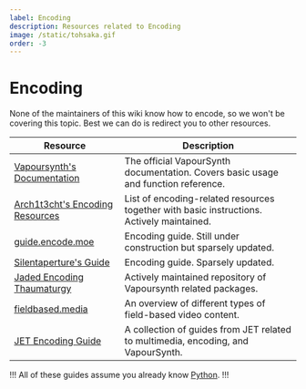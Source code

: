 ```yaml
---
label: Encoding
description: Resources related to Encoding
image: /static/tohsaka.gif
order: -3
---
```


# Encoding

None of the maintainers of this wiki know how to encode, so we won't be covering this topic. Best we can do is redirect you to other resources.

| Resource                                                                                                | Description                                                                               |
| ------------------------------------------------------------------------------------------------------- | ----------------------------------------------------------------------------------------- |
| [Vapoursynth's Documentation](https://www.vapoursynth.com/doc/)                                         | The official VapourSynth documentation. Covers basic usage and function reference.        |
| [Arch1t3cht's Encoding Resources](https://gist.github.com/arch1t3cht/ef5ec3fe0e2e8ae58fcbae903f32cfe5)  | List of encoding-related resources together with basic instructions. Actively maintained. |
| [guide.encode.moe](https://guide.encode.moe/encoding/preparation.html)                                  | Encoding guide. Still under construction but sparsely updated.                            |
| [Silentaperture's Guide](https://silentaperture.gitlab.io/mdbook-guide)                                 | Encoding guide. Sparsely updated.                                                         |
| [Jaded Encoding Thaumaturgy](https://github.com/Jaded-Encoding-Thaumaturgy)                             | Actively maintained repository of Vapoursynth related packages.                           |
| [fieldbased.media](https://fieldbased.media)                                                            | An overview of different types of field-based video content.                              |
| [JET Encoding Guide](https://jaded-encoding-thaumaturgy.github.io/JET-guide/)                           | A collection of guides from JET related to multimedia, encoding, and VapourSynth.          |

!!!
All of these guides assume you already know [Python](https://docs.python.org/3/).
!!!
